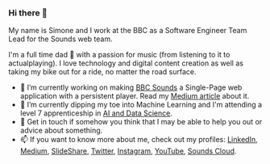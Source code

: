 ### Hi there 👋

My name is Simone and I work at the BBC as a Software Engineer Team Lead for the Sounds web team.

I'm a full time dad 🍼 with a passion for music (from listening to it to actualplaying). I love technology and digital content creation as well as taking my bike out for a ride, no matter the road surface.

- 🔭 I’m currently working on making [BBC Sounds](https://www.bbc.co.uk/sounds) a Single-Page web application with a persistent player. Read my [Medium article](https://medium.com/bbc-product-technology/sounds-web-next-a-persistent-player-prototype-for-bbc-sounds-bf996ef0c332) about it.
- 🌱 I’m currently dipping my toe into Machine Learning and I'm attending a level 7 apprenticeship in [AI and Data Science](https://www.cambridgespark.com/data-apprenticeships/level-7-ai-data-science).
- 💬 Get in touch if somehow you think that I may be able to help you out or advice about something.
- 📫 If you want to know more about me, check out my profiles: [LinkedIn](https://www.linkedin.com/in/simonespaccarotella), [Medium](https://medium.simonespaccarotella.com), [SlideShare](https://www.slideshare.net/simonespaccarotella), [Twitter](https://twitter.com/AboutSaiMon), [Instagram](https://www.instagram.com/about.saimon), [YouTube](https://www.youtube.com/@about.saimon), [Sounds Cloud](https://soundcloud.com/sai-mon-327928164).

